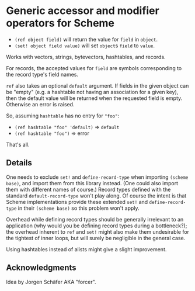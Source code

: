 Generic accessor and modifier operators for Scheme
==================================================

- `(ref object field)` will return the value for `field` in `object`.
- `(set! object field value)` will set `object`s `field` to `value`.

Works with vectors, strings, bytevectors, hashtables, and records.

For records, the accepted values for `field` are symbols corresponding
to the record type's field names.

`ref` also takes an optional `default` argument.  If fields in the
given object can be "empty" (e.g. a hashtable not having an
association for a given key), then the default value will be returned
when the requested field is empty.  Otherwise an error is raised.

So, assuming `hashtable` has no entry for `"foo"`:
- `(ref hashtable "foo" 'default)` => `default`
- `(ref hashtable "foo")` => error

That's all.


Details
-------

One needs to exclude `set!` and `define-record-type` when importing
`(scheme base)`, and import them from this library instead.  (One
could also import them with different names of course.)  Record types
defined with the standard `default-record-type` won't play along.  Of
course the intent is that Scheme implementations provide these
extended `set!` and `define-record-type` in their `(scheme base)` so
this problem won't apply.

Overhead while defining record types should be generally irrelevant to
an application (why would you be defining record types during a
bottleneck?); the overhead inherent to `ref` and `set!` might also
make them undesirable for the tightest of inner loops, but will surely
be negligible in the general case.

Using hashtables instead of alists might give a slight improvement.


Acknowledgments
---------------

Idea by Jorgen Schäfer AKA "forcer".
